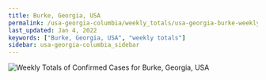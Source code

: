 ```yaml
---
title: Burke, Georgia, USA
permalink: /usa-georgia-columbia/weekly_totals/usa-georgia-burke-weekly_totals.html
last_updated: Jan 4, 2022
keywords: ["Burke, Georgia, USA", "weekly totals"]
sidebar: usa-georgia-columbia_sidebar
---
```


![Weekly Totals of Confirmed Cases for Burke, Georgia, USA](/covid_tracker/images/graphs/usa-georgia-burke-weekly_totals_graph.png)
